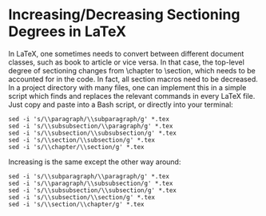 # Increasing/Decreasing Sectioning Degrees in LaTeX

In LaTeX, one sometimes needs to convert between different document classes,
such as book to article or vice versa. In that case, the top-level degree of sectioning
changes from \chapter to \section, which needs to be accounted for in the code. In
fact, all section macros need to be decreased. In a project directory with many
files, one can implement this in a simple script which finds and replaces the
relevant commands in every LaTeX file. Just copy and paste into a Bash script,
or directly into your terminal:

    sed -i 's/\\paragraph/\\subparagraph/g' *.tex
    sed -i 's/\\subsubsection/\\paragraph/g' *.tex
    sed -i 's/\\subsection/\\subsubsection/g' *.tex
    sed -i 's/\\section/\\subsection/g' *.tex
    sed -i 's/\\chapter/\\section/g' *.tex

Increasing is the same except the other way around:

    sed -i 's/\\subparagraph/\\paragraph/g' *.tex
    sed -i 's/\\paragraph/\\subsubsection/g' *.tex
    sed -i 's/\\subsubsection/\\subsection/g' *.tex
    sed -i 's/\\subsection/\\section/g' *.tex
    sed -i 's/\\section/\\chapter/g' *.tex


